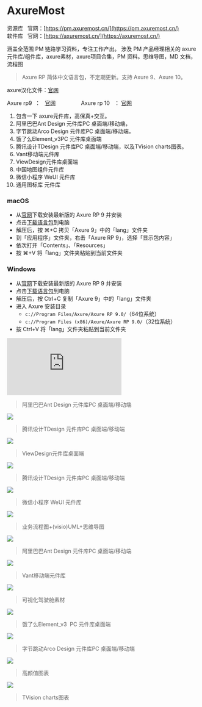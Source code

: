# AxureMost

资源库   官网：[https://pm.axuremost.cn/](https://pm.axuremost.cn/)  
软件库   官网：[https://axuremost.cn/](https://axuremost.cn/)

涵盖全范围 PM 链路学习资料，专注工作产出。 涉及 PM 产品经理相关的 axure 元件库/组件库，axure素材，axure项目合集，PM 资料。思维导图，MD 文档，流程图
> Axure RP 简体中文语言包，不定期更新。支持 Axure 9、Axure 10。

axure汉化文件：[官网](https://github.com/pluwen/axure-cn/archive/master.zip "https://github.com/pluwen/axure-cn/archive/master.zip")

Axure rp9  ：   [官网](https://www.axure.com/release-history/rp9 "https://www.axure.com/release-history/rp9")                 Axure rp 10   ： [官网](https://www.axure.com/downloadthanks "https://www.axure.com/downloadthanks")

1. 包含一下 axure元件库，高保真+交互。
2. 阿里巴巴Ant Design 元件库PC 桌面端/移动端，
3. 字节跳动Arco Design 元件库PC 桌面端/移动端，
4. 饿了么Element\_v3PC 元件库桌面端
5. 腾讯设计TDesign 元件库PC 桌面端/移动端，以及TVision charts图表。
6. Vant移动端元件库
7. ViewDesign元件库桌面端
8. 中国地图组件元件库
9. 微信小程序 WeUI 元件库
10. 通用图标库 元件库

### macOS

- 从[官网](https://www.axure.com/)下载安装最新版的 Axure RP 9 并安装
- 点击[下载语言包](https://github.com/pluwen/axure-cn/archive/master.zip)到电脑
- 解压后，按 ⌘+C 拷贝「Axure 9」中的「lang」文件夹
- 到「应用程序」文件夹，右击「Axure RP 9」，选择「显示包内容」
- 依次打开「Contents」、「Resources」
- 按 ⌘+V 将「lang」文件夹粘贴到当前文件夹

### Windows

- 从[官网](https://www.axure.com/)下载安装最新版的 Axure RP 9 并安装
- 点击[下载语言包](https://github.com/pluwen/axure-cn/archive/master.zip)到电脑
- 解压后，按 Ctrl+C 复制「Axure 9」中的「lang」文件夹
- 进入 Axure 安装目录
    - `c://Program Files/Axure/Axure RP 9.0/`（64位系统）
    - `c://Program Files (x86)/Axure/Axure RP 9.0/`（32位系统）
- 按 Ctrl+V 将「lang」文件夹粘贴到当前文件夹





![](https://pm.axuremost.cn/wp-content/themes/ceomax-pro/timthumb.php?src=https://pm.axuremost.cn/wp-content/uploads/2024/06/ant.png&h=160&w=300&zc=1&a=c&q=100&s=1)

> 阿里巴巴Ant Design 元件库PC 桌面端/移动端

  

  

![](http://localhost:9425/images/d02f9051-4435-43af-a6e7-3fd317c06562.png)

> 腾讯设计TDesign 元件库PC 桌面端/移动端  

  

![](http://localhost:9425/images/7644fff8-8fac-4876-b10c-4ab08aaab15d.png)  

> ViewDesign元件库桌面端

  

![](http://localhost:9425/images/4c211cd7-960a-462d-88bc-f0e97f1de03e.png)  

> 腾讯设计TDesign 元件库PC 桌面端/移动端

  

![](http://localhost:9425/images/17cd1c0b-71b7-4e31-af2b-0364765c60c6.png)  

> 微信小程序 WeUI 元件库

  

![](http://localhost:9425/images/e1f1b282-3b12-45b2-9b93-f583b51bb96d.png)  

> 业务流程图+(visio)UML+思维导图

  

![](http://localhost:9425/images/f80801bb-3f4b-44b9-95b2-4aa2191e1771.png)  

> 阿里巴巴Ant Design 元件库PC 桌面端/移动端

  

![](http://localhost:9425/images/0cf79fec-78a9-4a28-af65-355b5f28fe68.png)  

> Vant移动端元件库

  

![](http://localhost:9425/images/75a84086-297c-439b-ba24-ecd0f007783e.png)  

> 可视化驾驶舱素材

  

![](http://localhost:9425/images/89e4823d-b5dc-4f38-8f13-48c9ed4b613e.png)  

> 饿了么Element\_v3  PC 元件库桌面端

  

![](http://localhost:9425/images/f1fc4cba-2d34-49d5-afe5-fdecb21ea146.png)  

> 字节跳动Arco Design 元件库PC 桌面端/移动端

  

![](http://localhost:9425/images/e6ecdfb6-4fbd-4c5c-b2aa-3c28beb8a8dd.png)  

> 高颜值图表

  

![](http://localhost:9425/images/fb8c7aa0-2593-44c2-8e33-70711ac6b81d.png)  

> TVision charts图表


